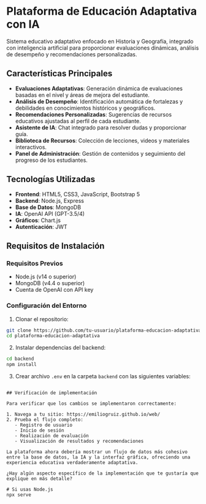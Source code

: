 # Plataforma de Educación Adaptativa con IA

Sistema educativo adaptativo enfocado en Historia y Geografía, integrado con inteligencia artificial para proporcionar evaluaciones dinámicas, análisis de desempeño y recomendaciones personalizadas.

## Características Principales

- **Evaluaciones Adaptativas**: Generación dinámica de evaluaciones basadas en el nivel y áreas de mejora del estudiante.
- **Análisis de Desempeño**: Identificación automática de fortalezas y debilidades en conocimientos históricos y geográficos.
- **Recomendaciones Personalizadas**: Sugerencias de recursos educativos ajustadas al perfil de cada estudiante.
- **Asistente de IA**: Chat integrado para resolver dudas y proporcionar guía.
- **Biblioteca de Recursos**: Colección de lecciones, videos y materiales interactivos.
- **Panel de Administración**: Gestión de contenidos y seguimiento del progreso de los estudiantes.

## Tecnologías Utilizadas

- **Frontend**: HTML5, CSS3, JavaScript, Bootstrap 5
- **Backend**: Node.js, Express
- **Base de Datos**: MongoDB
- **IA**: OpenAI API (GPT-3.5/4)
- **Gráficos**: Chart.js
- **Autenticación**: JWT

## Requisitos de Instalación

### Requisitos Previos
- Node.js (v14 o superior)
- MongoDB (v4.4 o superior)
- Cuenta de OpenAI con API key

### Configuración del Entorno

1. Clonar el repositorio:
```bash
git clone https://github.com/tu-usuario/plataforma-educacion-adaptativa.git
cd plataforma-educacion-adaptativa
```

2. Instalar dependencias del backend:
```bash
cd backend
npm install
```

3. Crear archivo `.env` en la carpeta `backend` con las siguientes variables: 
```

## Verificación de implementación

Para verificar que los cambios se implementaron correctamente:

1. Navega a tu sitio: https://emiliogruiz.github.io/web/
2. Prueba el flujo completo:
   - Registro de usuario
   - Inicio de sesión
   - Realización de evaluación
   - Visualización de resultados y recomendaciones

La plataforma ahora debería mostrar un flujo de datos más cohesivo entre la base de datos, la IA y la interfaz gráfica, ofreciendo una experiencia educativa verdaderamente adaptativa.

¿Hay algún aspecto específico de la implementación que te gustaría que explique en más detalle?

# Si usas Node.js
npx serve